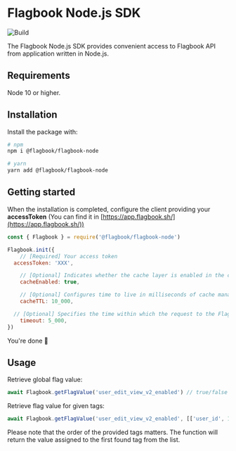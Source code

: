 # Flagbook Node.js SDK

![Build](https://github.com/flagbook-sh/flagbook-node/workflows/Build/badge.svg?branch=master)

The Flagbook Node.js SDK provides convenient access to Flagbook API from application written in Node.js.

## Requirements

Node 10 or higher.

## Installation

Install the package with:

```bash
# npm
npm i @flagbook/flagbook-node

# yarn
yarn add @flagbook/flagbook-node
```

## Getting started

When the installation is completed, configure the client providing your **accessToken** (You can find it in [https://app.flagbook.sh/](https://app.flagbook.sh/))

```js
const { Flagbook } = require('@flagbook/flagbook-node')

Flagbook.init({
	// [Required] Your access token
  accessToken: 'XXX',

	// [Optional] Indicates whether the cache layer is enabled in the client. It's strongly recommended to keep this setting enabled. Default: true 
	cacheEnabled: true,

	// [Optional] Configures time to live in milliseconds of cache manager. Default: 10000
	cacheTTL: 10_000,

  // [Optional] Specifies the time within which the request to the Flagbook must be made, otherwise an exception is thrown. Default: 5000
	timeout: 5_000,
})
```

You're done 🎉

## Usage

Retrieve global flag value:

```js
await Flagbook.getFlagValue('user_edit_view_v2_enabled') // true/false
```

Retrieve flag value for given tags:

```js
await Flagbook.getFlagValue('user_edit_view_v2_enabled', [['user_id', 1], ['country_code', 'us']]) // true/false
```

Please note that the order of the provided tags matters. The function will return the value assigned to the first found tag from the list.
